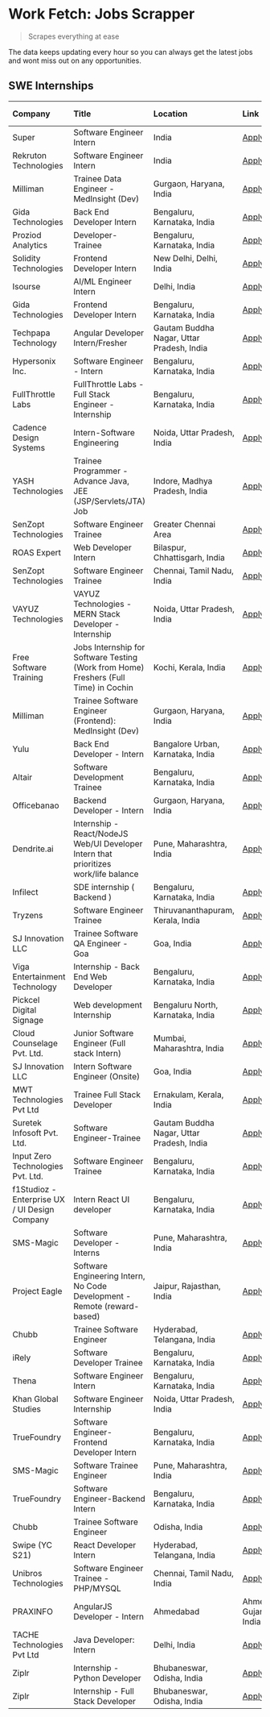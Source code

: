 # Work Fetch: Jobs Scrapper
> Scrapes everything at ease

The data keeps updating every hour so you can always get the latest jobs and wont miss out on any opportunities.

## SWE Internships
<!--START_SECTION:workfetch-->
| Company                                       | Title                                                                                | Location                                  | Link                                                                                                                                                                                                                                                                                                          | Date Posted   |
|:----------------------------------------------|:-------------------------------------------------------------------------------------|:------------------------------------------|:--------------------------------------------------------------------------------------------------------------------------------------------------------------------------------------------------------------------------------------------------------------------------------------------------------------|:--------------|
| Super                                         | Software Engineer Intern                                                             | India                                     | [Apply](https://in.linkedin.com/jobs/view/software-engineer-intern-at-super-3832648104?refId=bqbxY1fDHxerBYx%2BxQx87g%3D%3D&trackingId=QP5WbPRsqX40FLm4WMSRzA%3D%3D&position=7&pageNum=1&trk=public_jobs_jserp-result_search-card)                                                                            | 2024-02-23    |
| Rekruton Technologies                         | Software Engineer Intern                                                             | India                                     | [Apply](https://in.linkedin.com/jobs/view/software-engineer-intern-at-rekruton-technologies-3838288724?refId=fMEpHTV%2FDcub7UrtzwcxxA%3D%3D&trackingId=3dkOZ4PWBbOC1MfCQcW4QQ%3D%3D&position=3&pageNum=2&trk=public_jobs_jserp-result_search-card)                                                            | 2024-02-23    |
| Milliman                                      | Trainee Data Engineer - MedInsight (Dev)                                             | Gurgaon, Haryana, India                   | [Apply](https://in.linkedin.com/jobs/view/trainee-data-engineer-medinsight-dev-at-milliman-3789275187?refId=fMEpHTV%2FDcub7UrtzwcxxA%3D%3D&trackingId=xpYT%2BnBLQD1hJxDPqVI1VA%3D%3D&position=15&pageNum=2&trk=public_jobs_jserp-result_search-card)                                                          | 2024-02-23    |
| Gida Technologies                             | Back End Developer Intern                                                            | Bengaluru, Karnataka, India               | [Apply](https://in.linkedin.com/jobs/view/back-end-developer-intern-at-gida-technologies-3836849295?refId=fMEpHTV%2FDcub7UrtzwcxxA%3D%3D&trackingId=mYYLtd869rVucg5MqZMSfQ%3D%3D&position=24&pageNum=2&trk=public_jobs_jserp-result_search-card)                                                              | 2024-02-23    |
| Proziod Analytics                             | Developer-Trainee                                                                    | Bengaluru, Karnataka, India               | [Apply](https://in.linkedin.com/jobs/view/developer-trainee-at-proziod-analytics-3838200708?refId=aOY4HoSY61A%2FfCdhcLpZqA%3D%3D&trackingId=tevBmjoodoT2%2FGsIU5n9Yw%3D%3D&position=11&pageNum=3&trk=public_jobs_jserp-result_search-card)                                                                    | 2024-02-23    |
| Solidity Technologies                         | Frontend Developer Intern                                                            | New Delhi, Delhi, India                   | [Apply](https://in.linkedin.com/jobs/view/frontend-developer-intern-at-solidity-technologies-3831583934?refId=fMEpHTV%2FDcub7UrtzwcxxA%3D%3D&trackingId=x8AhPwQPdE0OYoLAmVCvfA%3D%3D&position=1&pageNum=2&trk=public_jobs_jserp-result_search-card)                                                           | 2024-02-22    |
| Isourse                                       | AI/ML Engineer Intern                                                                | Delhi, India                              | [Apply](https://in.linkedin.com/jobs/view/ai-ml-engineer-intern-at-isourse-3837826475?refId=aOY4HoSY61A%2FfCdhcLpZqA%3D%3D&trackingId=IaUktAC5d0YIKsxHWQUR0Q%3D%3D&position=19&pageNum=3&trk=public_jobs_jserp-result_search-card)                                                                            | 2024-02-22    |
| Gida Technologies                             | Frontend Developer Intern                                                            | Bengaluru, Karnataka, India               | [Apply](https://in.linkedin.com/jobs/view/frontend-developer-intern-at-gida-technologies-3836040945?refId=bqbxY1fDHxerBYx%2BxQx87g%3D%3D&trackingId=458g1O9NtlaVC5MuIMX5sA%3D%3D&position=2&pageNum=1&trk=public_jobs_jserp-result_search-card)                                                               | 2024-02-21    |
| Techpapa Technology                           | Angular Developer Intern/Fresher                                                     | Gautam Buddha Nagar, Uttar Pradesh, India | [Apply](https://in.linkedin.com/jobs/view/angular-developer-intern-fresher-at-techpapa-technology-3834305862?refId=bqbxY1fDHxerBYx%2BxQx87g%3D%3D&trackingId=qk34St2QooeAknuHr9CPLA%3D%3D&position=25&pageNum=1&trk=public_jobs_jserp-result_search-card)                                                     | 2024-02-20    |
| Hypersonix Inc.                               | Software Engineer - Intern                                                           | Bengaluru, Karnataka, India               | [Apply](https://in.linkedin.com/jobs/view/software-engineer-intern-at-hypersonix-inc-3833055982?refId=LWgBYtUHVT3TO8YPk8F74Q%3D%3D&trackingId=19%2FlaBkiq3ScyJTT1aA4%2FA%3D%3D&position=4&pageNum=0&trk=public_jobs_jserp-result_search-card)                                                                 | 2024-02-18    |
| FullThrottle Labs                             | FullThrottle Labs - Full Stack Engineer - Internship                                 | Bengaluru, Karnataka, India               | [Apply](https://in.linkedin.com/jobs/view/fullthrottle-labs-full-stack-engineer-internship-at-fullthrottle-labs-3829636016?refId=fMEpHTV%2FDcub7UrtzwcxxA%3D%3D&trackingId=wZGagSodWsBPPfK0FNwAiA%3D%3D&position=9&pageNum=2&trk=public_jobs_jserp-result_search-card)                                        | 2024-02-17    |
| Cadence Design Systems                        | Intern-Software Engineering                                                          | Noida, Uttar Pradesh, India               | [Apply](https://in.linkedin.com/jobs/view/intern-software-engineering-at-cadence-design-systems-3794689056?refId=fMEpHTV%2FDcub7UrtzwcxxA%3D%3D&trackingId=Dee9z6FJZv0K7w9qH2Ii%2Fw%3D%3D&position=20&pageNum=2&trk=public_jobs_jserp-result_search-card)                                                     | 2024-02-17    |
| YASH Technologies                             | Trainee Programmer - Advance Java, JEE (JSP/Servlets/JTA) Job                        | Indore, Madhya Pradesh, India             | [Apply](https://in.linkedin.com/jobs/view/trainee-programmer-advance-java-jee-jsp-servlets-jta-job-at-yash-technologies-3811759183?refId=LWgBYtUHVT3TO8YPk8F74Q%3D%3D&trackingId=Ma83JwJtVIk47GJRS%2Bmk%2BA%3D%3D&position=16&pageNum=0&trk=public_jobs_jserp-result_search-card)                             | 2024-02-13    |
| SenZopt Technologies                          | Software Engineer Trainee                                                            | Greater Chennai Area                      | [Apply](https://in.linkedin.com/jobs/view/software-engineer-trainee-at-senzopt-technologies-3827688781?refId=bqbxY1fDHxerBYx%2BxQx87g%3D%3D&trackingId=dxCozP3nrwpcXX7Sb5eqew%3D%3D&position=10&pageNum=1&trk=public_jobs_jserp-result_search-card)                                                           | 2024-02-12    |
| ROAS Expert                                   | Web Developer Intern                                                                 | Bilaspur, Chhattisgarh, India             | [Apply](https://in.linkedin.com/jobs/view/web-developer-intern-at-roas-expert-3828189292?refId=bqbxY1fDHxerBYx%2BxQx87g%3D%3D&trackingId=XvhQCix6iTNrrZKCOWy9Ww%3D%3D&position=13&pageNum=1&trk=public_jobs_jserp-result_search-card)                                                                         | 2024-02-12    |
| SenZopt Technologies                          | Software Engineer Trainee                                                            | Chennai, Tamil Nadu, India                | [Apply](https://in.linkedin.com/jobs/view/software-engineer-trainee-at-senzopt-technologies-3827686880?refId=fMEpHTV%2FDcub7UrtzwcxxA%3D%3D&trackingId=iSX9dbmSLHXSU5oUrNOxPw%3D%3D&position=2&pageNum=2&trk=public_jobs_jserp-result_search-card)                                                            | 2024-02-12    |
| VAYUZ Technologies                            | VAYUZ Technologies - MERN Stack Developer - Internship                               | Noida, Uttar Pradesh, India               | [Apply](https://in.linkedin.com/jobs/view/vayuz-technologies-mern-stack-developer-internship-at-vayuz-technologies-3822619356?refId=fMEpHTV%2FDcub7UrtzwcxxA%3D%3D&trackingId=nylOqcyXzit%2F%2F%2B8tOcq%2B7g%3D%3D&position=5&pageNum=2&trk=public_jobs_jserp-result_search-card)                             | 2024-02-10    |
| Free Software Training                        | Jobs Internship for Software Testing (Work from Home) Freshers (Full Time) in Cochin | Kochi, Kerala, India                      | [Apply](https://in.linkedin.com/jobs/view/jobs-internship-for-software-testing-work-from-home-freshers-full-time-in-cochin-at-free-software-training-3826557030?refId=aOY4HoSY61A%2FfCdhcLpZqA%3D%3D&trackingId=%2Fk66HLU0sl7ADDcnonRPWg%3D%3D&position=1&pageNum=3&trk=public_jobs_jserp-result_search-card) | 2024-02-10    |
| Milliman                                      | Trainee Software Engineer (Frontend): MedInsight (Dev)                               | Gurgaon, Haryana, India                   | [Apply](https://in.linkedin.com/jobs/view/trainee-software-engineer-frontend-medinsight-dev-at-milliman-3792874280?refId=LWgBYtUHVT3TO8YPk8F74Q%3D%3D&trackingId=cWzLS%2FGJRu2JKERsw4Qttw%3D%3D&position=6&pageNum=0&trk=public_jobs_jserp-result_search-card)                                                | 2024-02-09    |
| Yulu                                          | Back End Developer - Intern                                                          | Bangalore Urban, Karnataka, India         | [Apply](https://in.linkedin.com/jobs/view/back-end-developer-intern-at-yulu-3821682220?refId=LWgBYtUHVT3TO8YPk8F74Q%3D%3D&trackingId=2BMiyahkRcDjCGwzkF%2BwGg%3D%3D&position=9&pageNum=0&trk=public_jobs_jserp-result_search-card)                                                                            | 2024-02-04    |
| Altair                                        | Software Development Trainee                                                         | Bengaluru, Karnataka, India               | [Apply](https://in.linkedin.com/jobs/view/software-development-trainee-at-altair-3817606202?refId=LWgBYtUHVT3TO8YPk8F74Q%3D%3D&trackingId=UqAEH0%2BSD1YBDNfnAnL5eQ%3D%3D&position=15&pageNum=0&trk=public_jobs_jserp-result_search-card)                                                                      | 2024-01-31    |
| Officebanao                                   | Backend Developer - Intern                                                           | Gurgaon, Haryana, India                   | [Apply](https://in.linkedin.com/jobs/view/backend-developer-intern-at-officebanao-3814263731?refId=LWgBYtUHVT3TO8YPk8F74Q%3D%3D&trackingId=Bm%2FYYCiZ6C6SmIsXT6BMdQ%3D%3D&position=22&pageNum=0&trk=public_jobs_jserp-result_search-card)                                                                     | 2024-01-31    |
| Dendrite.ai                                   | Internship - React/NodeJS Web/UI Developer Intern that prioritizes work/life balance | Pune, Maharashtra, India                  | [Apply](https://in.linkedin.com/jobs/view/internship-react-nodejs-web-ui-developer-intern-that-prioritizes-work-life-balance-at-dendrite-ai-3818948068?refId=bqbxY1fDHxerBYx%2BxQx87g%3D%3D&trackingId=zM%2F8ri0P8SGD3AGNnVHL5g%3D%3D&position=5&pageNum=1&trk=public_jobs_jserp-result_search-card)          | 2024-01-31    |
| Infilect                                      | SDE internship ( Backend )                                                           | Bengaluru, Karnataka, India               | [Apply](https://in.linkedin.com/jobs/view/sde-internship-backend-at-infilect-3815120558?refId=LWgBYtUHVT3TO8YPk8F74Q%3D%3D&trackingId=is3oq3XCrefL2hYCVnBrNg%3D%3D&position=23&pageNum=0&trk=public_jobs_jserp-result_search-card)                                                                            | 2024-01-25    |
| Tryzens                                       | Software Engineer Trainee                                                            | Thiruvananthapuram, Kerala, India         | [Apply](https://in.linkedin.com/jobs/view/software-engineer-trainee-at-tryzens-3809363491?refId=bqbxY1fDHxerBYx%2BxQx87g%3D%3D&trackingId=0NanumHNzVGQutxGayvL1w%3D%3D&position=11&pageNum=1&trk=public_jobs_jserp-result_search-card)                                                                        | 2024-01-18    |
| SJ Innovation LLC                             | Trainee Software QA Engineer - Goa                                                   | Goa, India                                | [Apply](https://in.linkedin.com/jobs/view/trainee-software-qa-engineer-goa-at-sj-innovation-llc-3804578231?refId=aOY4HoSY61A%2FfCdhcLpZqA%3D%3D&trackingId=lsZVzB67GdkplOjdUvekFA%3D%3D&position=17&pageNum=3&trk=public_jobs_jserp-result_search-card)                                                       | 2024-01-18    |
| Viga Entertainment Technology                 | Internship - Back End Web Developer                                                  | Bengaluru, Karnataka, India               | [Apply](https://in.linkedin.com/jobs/view/internship-back-end-web-developer-at-viga-entertainment-technology-3817712040?refId=aOY4HoSY61A%2FfCdhcLpZqA%3D%3D&trackingId=QaRNYBSeG%2B%2FNbay22xEkDQ%3D%3D&position=10&pageNum=3&trk=public_jobs_jserp-result_search-card)                                      | 2024-01-17    |
| Pickcel Digital Signage                       | Web development Internship                                                           | Bengaluru North, Karnataka, India         | [Apply](https://in.linkedin.com/jobs/view/web-development-internship-at-pickcel-digital-signage-3826062393?refId=fMEpHTV%2FDcub7UrtzwcxxA%3D%3D&trackingId=9t3BrKJFpjhPa8WEU4Zp0g%3D%3D&position=10&pageNum=2&trk=public_jobs_jserp-result_search-card)                                                       | 2024-01-15    |
| Cloud Counselage Pvt. Ltd.                    | Junior Software Engineer (Full stack Intern)                                         | Mumbai, Maharashtra, India                | [Apply](https://in.linkedin.com/jobs/view/junior-software-engineer-full-stack-intern-at-cloud-counselage-pvt-ltd-3803132814?refId=LWgBYtUHVT3TO8YPk8F74Q%3D%3D&trackingId=93MM2ElqR9%2B7ytI%2Fz6ITEA%3D%3D&position=24&pageNum=0&trk=public_jobs_jserp-result_search-card)                                    | 2024-01-11    |
| SJ Innovation LLC                             | Intern Software Engineer (Onsite)                                                    | Goa, India                                | [Apply](https://in.linkedin.com/jobs/view/intern-software-engineer-onsite-at-sj-innovation-llc-3799959011?refId=bqbxY1fDHxerBYx%2BxQx87g%3D%3D&trackingId=B5OhH4OIbufOhov2YdkdwQ%3D%3D&position=17&pageNum=1&trk=public_jobs_jserp-result_search-card)                                                        | 2024-01-11    |
| MWT Technologies Pvt Ltd                      | Trainee Full Stack Developer                                                         | Ernakulam, Kerala, India                  | [Apply](https://in.linkedin.com/jobs/view/trainee-full-stack-developer-at-mwt-technologies-pvt-ltd-3800921715?refId=LWgBYtUHVT3TO8YPk8F74Q%3D%3D&trackingId=oOPebyCz3bdjzA%2FpnrV71w%3D%3D&position=17&pageNum=0&trk=public_jobs_jserp-result_search-card)                                                    | 2024-01-09    |
| Suretek Infosoft Pvt. Ltd.                    | Software Engineer-Trainee                                                            | Gautam Buddha Nagar, Uttar Pradesh, India | [Apply](https://in.linkedin.com/jobs/view/software-engineer-trainee-at-suretek-infosoft-pvt-ltd-3800934643?refId=LWgBYtUHVT3TO8YPk8F74Q%3D%3D&trackingId=%2BGHBUTXxbqU5FaFk%2B3GWzw%3D%3D&position=19&pageNum=0&trk=public_jobs_jserp-result_search-card)                                                     | 2024-01-09    |
| Input Zero Technologies Pvt. Ltd.             | Software Engineer Trainee                                                            | Bengaluru, Karnataka, India               | [Apply](https://in.linkedin.com/jobs/view/software-engineer-trainee-at-input-zero-technologies-pvt-ltd-3800927643?refId=bqbxY1fDHxerBYx%2BxQx87g%3D%3D&trackingId=BQzpNTdC8%2FLWzz8L6lnnqw%3D%3D&position=6&pageNum=1&trk=public_jobs_jserp-result_search-card)                                               | 2024-01-09    |
| f1Studioz - Enterprise UX / UI Design Company | Intern React UI developer                                                            | Bengaluru, Karnataka, India               | [Apply](https://in.linkedin.com/jobs/view/intern-react-ui-developer-at-f1studioz-enterprise-ux-ui-design-company-3796354738?refId=LWgBYtUHVT3TO8YPk8F74Q%3D%3D&trackingId=SedjsoUrlDoOTaQ0Xqlx9g%3D%3D&position=7&pageNum=0&trk=public_jobs_jserp-result_search-card)                                         | 2024-01-08    |
| SMS-Magic                                     | Software Developer -Interns                                                          | Pune, Maharashtra, India                  | [Apply](https://in.linkedin.com/jobs/view/software-developer-interns-at-sms-magic-3799485343?refId=bqbxY1fDHxerBYx%2BxQx87g%3D%3D&trackingId=qfy%2FTxd79XD9kRwA9DDshw%3D%3D&position=8&pageNum=1&trk=public_jobs_jserp-result_search-card)                                                                    | 2024-01-05    |
| Project Eagle                                 | Software Engineering Intern, No Code Development - Remote (reward-based)             | Jaipur, Rajasthan, India                  | [Apply](https://in.linkedin.com/jobs/view/software-engineering-intern-no-code-development-remote-reward-based-at-project-eagle-3813380172?refId=aOY4HoSY61A%2FfCdhcLpZqA%3D%3D&trackingId=27XGr0L21wtZr%2BUT8V0g7g%3D%3D&position=23&pageNum=3&trk=public_jobs_jserp-result_search-card)                      | 2023-12-30    |
| Chubb                                         | Trainee Software Engineer                                                            | Hyderabad, Telangana, India               | [Apply](https://in.linkedin.com/jobs/view/trainee-software-engineer-at-chubb-3811550279?refId=fMEpHTV%2FDcub7UrtzwcxxA%3D%3D&trackingId=6eICbACXrwNNXAe3x8LKpA%3D%3D&position=18&pageNum=2&trk=public_jobs_jserp-result_search-card)                                                                          | 2023-12-28    |
| iRely                                         | Software Developer Trainee                                                           | Bengaluru, Karnataka, India               | [Apply](https://in.linkedin.com/jobs/view/software-developer-trainee-at-irely-3801577534?refId=LWgBYtUHVT3TO8YPk8F74Q%3D%3D&trackingId=5XRRZHU4mEKEyd6ADeajyw%3D%3D&position=10&pageNum=0&trk=public_jobs_jserp-result_search-card)                                                                           | 2023-12-22    |
| Thena                                         | Software Engineer Intern                                                             | Bengaluru, Karnataka, India               | [Apply](https://in.linkedin.com/jobs/view/software-engineer-intern-at-thena-3778731751?refId=LWgBYtUHVT3TO8YPk8F74Q%3D%3D&trackingId=FkkFm4I40bgzGy4uumkQrw%3D%3D&position=13&pageNum=0&trk=public_jobs_jserp-result_search-card)                                                                             | 2023-12-05    |
| Khan Global Studies                           | Software Engineer Internship                                                         | Noida, Uttar Pradesh, India               | [Apply](https://in.linkedin.com/jobs/view/software-engineer-internship-at-khan-global-studies-3766942197?refId=bqbxY1fDHxerBYx%2BxQx87g%3D%3D&trackingId=viSUJyPUq8GEucabGy2PqA%3D%3D&position=24&pageNum=1&trk=public_jobs_jserp-result_search-card)                                                         | 2023-11-27    |
| TrueFoundry                                   | Software Engineer- Frontend Developer Intern                                         | Bengaluru, Karnataka, India               | [Apply](https://in.linkedin.com/jobs/view/software-engineer-frontend-developer-intern-at-truefoundry-3790095058?refId=LWgBYtUHVT3TO8YPk8F74Q%3D%3D&trackingId=hKbm5Z%2BUDM6PpG40MoLtqA%3D%3D&position=12&pageNum=0&trk=public_jobs_jserp-result_search-card)                                                  | 2023-11-24    |
| SMS-Magic                                     | Software Trainee Engineer                                                            | Pune, Maharashtra, India                  | [Apply](https://in.linkedin.com/jobs/view/software-trainee-engineer-at-sms-magic-3761409781?refId=bqbxY1fDHxerBYx%2BxQx87g%3D%3D&trackingId=bGsQplhOBncjbPODbi4zrw%3D%3D&position=1&pageNum=1&trk=public_jobs_jserp-result_search-card)                                                                       | 2023-11-16    |
| TrueFoundry                                   | Software Engineer-Backend Intern                                                     | Bengaluru, Karnataka, India               | [Apply](https://in.linkedin.com/jobs/view/software-engineer-backend-intern-at-truefoundry-3779508170?refId=bqbxY1fDHxerBYx%2BxQx87g%3D%3D&trackingId=Xa6r66vQwAElqatfpCI9cA%3D%3D&position=4&pageNum=1&trk=public_jobs_jserp-result_search-card)                                                              | 2023-11-10    |
| Chubb                                         | Trainee Software Engineer                                                            | Odisha, India                             | [Apply](https://in.linkedin.com/jobs/view/trainee-software-engineer-at-chubb-3756335100?refId=aOY4HoSY61A%2FfCdhcLpZqA%3D%3D&trackingId=9ajtMsKYADuotqgauvNcRA%3D%3D&position=8&pageNum=3&trk=public_jobs_jserp-result_search-card)                                                                           | 2023-11-02    |
| Swipe (YC S21)                                | React Developer Intern                                                               | Hyderabad, Telangana, India               | [Apply](https://in.linkedin.com/jobs/view/react-developer-intern-at-swipe-yc-s21-3737600089?refId=LWgBYtUHVT3TO8YPk8F74Q%3D%3D&trackingId=7TndftfWszQV7FNSxVlQ6A%3D%3D&position=14&pageNum=0&trk=public_jobs_jserp-result_search-card)                                                                        | 2023-10-13    |
| Unibros Technologies                          | Software Engineer Trainee - PHP/MYSQL                                                | Chennai, Tamil Nadu, India                | [Apply](https://in.linkedin.com/jobs/view/software-engineer-trainee-php-mysql-at-unibros-technologies-3656599241?refId=bqbxY1fDHxerBYx%2BxQx87g%3D%3D&trackingId=wAulUDCwuGhn75d0xJXBXg%3D%3D&position=20&pageNum=1&trk=public_jobs_jserp-result_search-card)                                                 | 2023-06-12    |
| PRAXINFO                                      | AngularJS Developer - Intern | Ahmedabad                                             | Ahmedabad, Gujarat, India                 | [Apply](https://in.linkedin.com/jobs/view/angularjs-developer-intern-ahmedabad-at-praxinfo-3656594961?refId=aOY4HoSY61A%2FfCdhcLpZqA%3D%3D&trackingId=YIQziujXZ8YiP4MBdeWsQw%3D%3D&position=16&pageNum=3&trk=public_jobs_jserp-result_search-card)                                                            | 2023-06-12    |
| TACHE Technologies Pvt Ltd                    | Java Developer: Intern                                                               | Delhi, India                              | [Apply](https://in.linkedin.com/jobs/view/java-developer-intern-at-tache-technologies-pvt-ltd-3627622735?refId=fMEpHTV%2FDcub7UrtzwcxxA%3D%3D&trackingId=KU2vDO4kO3Xto2KkuAhOlQ%3D%3D&position=21&pageNum=2&trk=public_jobs_jserp-result_search-card)                                                         | 2023-06-06    |
| Ziplr                                         | Internship - Python Developer                                                        | Bhubaneswar, Odisha, India                | [Apply](https://in.linkedin.com/jobs/view/internship-python-developer-at-ziplr-3645677592?refId=fMEpHTV%2FDcub7UrtzwcxxA%3D%3D&trackingId=ytGIjNn%2FlWfLeW1cFV9dLQ%3D%3D&position=11&pageNum=2&trk=public_jobs_jserp-result_search-card)                                                                      | 2023-06-02    |
| Ziplr                                         | Internship - Full Stack Developer                                                    | Bhubaneswar, Odisha, India                | [Apply](https://in.linkedin.com/jobs/view/internship-full-stack-developer-at-ziplr-3645675705?refId=fMEpHTV%2FDcub7UrtzwcxxA%3D%3D&trackingId=RaVqYFi7BekdU4PoeWVZmw%3D%3D&position=25&pageNum=2&trk=public_jobs_jserp-result_search-card)                                                                    | 2023-06-02    |
<!--END_SECTION:workfetch-->
